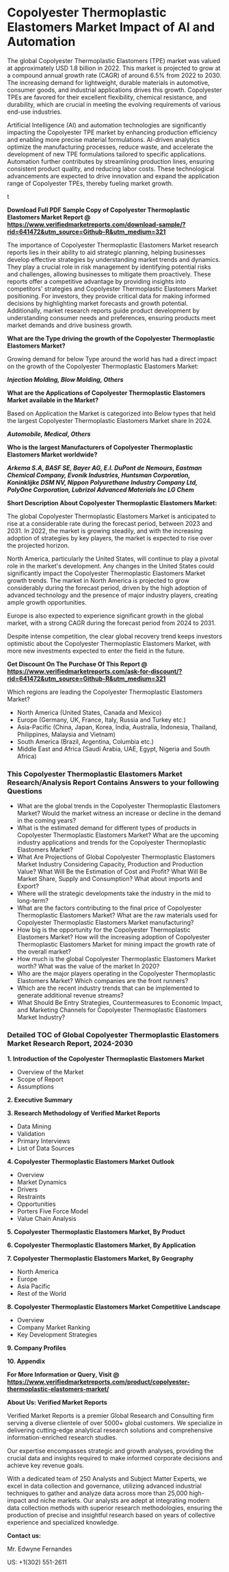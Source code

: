 <meta name="title" content="Global Copolyester Thermoplastic Elastomers Market Impact of AI and Automation"><meta name="description" content="The global Copolyester Thermoplastic Elastomers (TPE) market was valued at approximately USD 1.8 billion in 2022. This market is projected to grow at a compound annual"><meta name="title" content="Copolyester Thermoplastic Elastomers Market Size, Share, Scope, Trends, Growth, Opportunities, Analysis, Forecast"><h1>Copolyester Thermoplastic Elastomers Market Impact of AI and Automation</h1><p>The global Copolyester Thermoplastic Elastomers (TPE) market was valued at approximately USD 1.8 billion in 2022. This market is projected to grow at a compound annual growth rate (CAGR) of around 6.5% from 2022 to 2030. The increasing demand for lightweight, durable materials in automotive, consumer goods, and industrial applications drives this growth. Copolyester TPEs are favored for their excellent flexibility, chemical resistance, and durability, which are crucial in meeting the evolving requirements of various end-use industries.</p><p>Artificial Intelligence (AI) and automation technologies are significantly impacting the Copolyester TPE market by enhancing production efficiency and enabling more precise material formulations. AI-driven analytics optimize the manufacturing processes, reduce waste, and accelerate the development of new TPE formulations tailored to specific applications. Automation further contributes by streamlining production lines, ensuring consistent product quality, and reducing labor costs. These technological advancements are expected to drive innovation and expand the application range of Copolyester TPEs, thereby fueling market growth.</p>t</p><p id="" class=""><strong>Download Full PDF Sample Copy of Copolyester Thermoplastic Elastomers Market Report @ <a href="https://www.verifiedmarketreports.com/download-sample/?rid=641472&utm_source=Github-R&utm_medium=321" target="_blank">https://www.verifiedmarketreports.com/download-sample/?rid=641472&utm_source=Github-R&utm_medium=321</a></strong></p><p>The importance of&nbsp;Copolyester Thermoplastic Elastomers Market research reports lies in their ability to aid strategic planning, helping businesses develop effective strategies by understanding market trends and dynamics. They play a crucial role in risk management by identifying potential risks and challenges, allowing businesses to mitigate them proactively. These reports offer a competitive advantage by providing insights into competitors' strategies and Copolyester Thermoplastic Elastomers Market positioning. For investors, they provide critical data for making informed decisions by highlighting market forecasts and growth potential. Additionally, market research reports guide product development by understanding consumer needs and preferences, ensuring products meet market demands and drive business growth.</p><p><strong>What are the&nbsp;Type driving the growth of the Copolyester Thermoplastic Elastomers Market?</strong></p><p id="" class="">Growing demand for below Type around the world has had a direct impact on the growth of the Copolyester Thermoplastic Elastomers Market:</p><em><strong>Injection Molding, Blow Molding, Others</strong></em></p><strong>What are the&nbsp;Applications&nbsp;of Copolyester Thermoplastic Elastomers Market available in the Market?</strong></p><p id="" class="">Based on Application the Market is categorized into Below types that held the largest Copolyester Thermoplastic Elastomers Market share In 2024.</p><em><strong>Automobile, Medical, Others</strong></em></p><strong>Who is the largest Manufacturers of Copolyester Thermoplastic Elastomers Market worldwide?</strong></p><p><em><strong>Arkema S.A, BASF SE, Bayer AG, E.I. DuPont de Nemours, Eastman Chemical Company, Evonik Industries, Huntsman Corporation, Koninklijke DSM NV, Nippon Polyurethane Industry Company Ltd, PolyOne Corporation, Lubrizol Advanced Materials Inc LG Chem</strong></em></p><p id="" class=""><strong>Short Description About Copolyester Thermoplastic Elastomers Market:</strong></p><p>The global Copolyester Thermoplastic Elastomers Market is anticipated to rise at a considerable rate during the forecast period, between 2023 and 2031. In 2022, the market is growing steadily, and with the increasing adoption of strategies by key players, the market is expected to rise over the projected horizon.</p><p>North America, particularly the United States, will continue to play a pivotal role in the market's development. Any changes in the United States could significantly impact the Copolyester Thermoplastic Elastomers Market growth trends. The market in North America is projected to grow considerably during the forecast period, driven by the high adoption of advanced technology and the presence of major industry players, creating ample growth opportunities.</p><p>Europe is also expected to experience significant growth in the global market, with a strong CAGR during the forecast period from 2024 to 2031.</p><p>Despite intense competition, the clear global recovery trend keeps investors optimistic about the Copolyester Thermoplastic Elastomers Market, with more new investments expected to enter the field in the future.</p><p id="" class=""><strong>Get Discount On The Purchase Of This Report @ <a href="https://www.verifiedmarketreports.com/ask-for-discount/?rid=641472&utm_source=Github-R&utm_medium=321" target="_blank">https://www.verifiedmarketreports.com/ask-for-discount/?rid=641472&utm_source=Github-R&utm_medium=321</a></strong></p>Which regions are leading the Copolyester Thermoplastic Elastomers Market?</p><ul><li>North America (United States, Canada and Mexico)</li><li>Europe (Germany, UK, France, Italy, Russia and Turkey etc.)</li><li>Asia-Pacific (China, Japan, Korea, India, Australia, Indonesia, Thailand, Philippines, Malaysia and Vietnam)</li><li>South America (Brazil, Argentina, Columbia etc.)</li><li>Middle East and Africa (Saudi Arabia, UAE, Egypt, Nigeria and South Africa)</li></ul><h3 id="" class="">This Copolyester Thermoplastic Elastomers Market Research/Analysis Report Contains Answers to your following Questions</h3><ul><li>What are the global trends in the Copolyester Thermoplastic Elastomers Market? Would the market witness an increase or decline in the demand in the coming years?</li><li>What is the estimated demand for different types of products in Copolyester Thermoplastic Elastomers Market? What are the upcoming industry applications and trends for the Copolyester Thermoplastic Elastomers Market?</li><li>What Are Projections of Global Copolyester Thermoplastic Elastomers Market Industry Considering Capacity, Production and Production Value? What Will Be the Estimation of Cost and Profit? What Will Be Market Share, Supply and Consumption? What about imports and Export?</li><li>Where will the strategic developments take the industry in the mid to long-term?</li><li>What are the factors contributing to the final price of Copolyester Thermoplastic Elastomers Market? What are the raw materials used for Copolyester Thermoplastic Elastomers Market manufacturing?</li><li>How big is the opportunity for the Copolyester Thermoplastic Elastomers Market? How will the increasing adoption of Copolyester Thermoplastic Elastomers Market for mining impact the growth rate of the overall market?</li><li>How much is the global Copolyester Thermoplastic Elastomers Market worth? What was the value of the market In 2020?</li><li>Who are the major players operating in the Copolyester Thermoplastic Elastomers Market? Which companies are the front runners?</li><li>Which are the recent industry trends that can be implemented to generate additional revenue streams?</li><li>What Should Be Entry Strategies, Countermeasures to Economic Impact, and Marketing Channels for Copolyester Thermoplastic Elastomers Market Industry?</li></ul><h3 id="" class="">Detailed TOC of Global Copolyester Thermoplastic Elastomers Market Research Report, 2024-2030</h3><p id="" class=""><strong>1. Introduction of the Copolyester Thermoplastic Elastomers Market</strong></p><ul><li>Overview of the Market</li><li>Scope of Report</li><li>Assumptions</li></ul><p id="" class=""><strong>2. Executive Summary</strong></p><p id="" class=""><strong>3. Research Methodology of Verified Market Reports</strong></p><ul><li>Data Mining</li><li>Validation</li><li>Primary Interviews</li><li>List of Data Sources</li></ul><p id="" class=""><strong>4. Copolyester Thermoplastic Elastomers Market Outlook</strong></p><ul><li>Overview</li><li>Market Dynamics</li><li>Drivers</li><li>Restraints</li><li>Opportunities</li><li>Porters Five Force Model</li><li>Value Chain Analysis</li></ul><p id="" class=""><strong>5. Copolyester Thermoplastic Elastomers Market, By Product</strong></p><p id="" class=""><strong>6. Copolyester Thermoplastic Elastomers Market, By Application</strong></p><p id="" class=""><strong>7. Copolyester Thermoplastic Elastomers Market, By Geography</strong></p><ul><li>North America</li><li>Europe</li><li>Asia Pacific</li><li>Rest of the World</li></ul><p id="" class=""><strong>8. Copolyester Thermoplastic Elastomers Market Competitive Landscape</strong></p><ul><li>Overview</li><li>Company Market Ranking</li><li>Key Development Strategies</li></ul><p id="" class=""><strong>9. Company Profiles</strong></p><p id="" class=""><strong>10. Appendix</strong></p><p id="" class=""><strong>For More Information or Query, Visit @ <a href="https://www.verifiedmarketreports.com/product/copolyester-thermoplastic-elastomers-market/" target="_blank">https://www.verifiedmarketreports.com/product/copolyester-thermoplastic-elastomers-market/</a></strong></p><p id="" class=""><strong>About Us: Verified Market Reports</strong></p><p id="" class="">Verified Market Reports is a premier Global Research and Consulting firm serving a diverse clientele of over 5000+ global customers. We specialize in delivering cutting-edge analytical research solutions and comprehensive information-enriched research studies.</p><p id="" class="">Our expertise encompasses strategic and growth analyses, providing the crucial data and insights required to make informed corporate decisions and achieve key revenue goals.</p><p id="" class="">With a dedicated team of 250 Analysts and Subject Matter Experts, we excel in data collection and governance, utilizing advanced industrial techniques to gather and analyze data across more than 25,000 high-impact and niche markets. Our analysts are adept at integrating modern data collection methods with superior research methodologies, ensuring the production of precise and insightful research based on years of collective experience and specialized knowledge.</p><p id="" class=""><strong>Contact us:</strong></p><p id="" class="">Mr. Edwyne Fernandes</p><p id="" class="">US: +1(302) 551-2611</p>